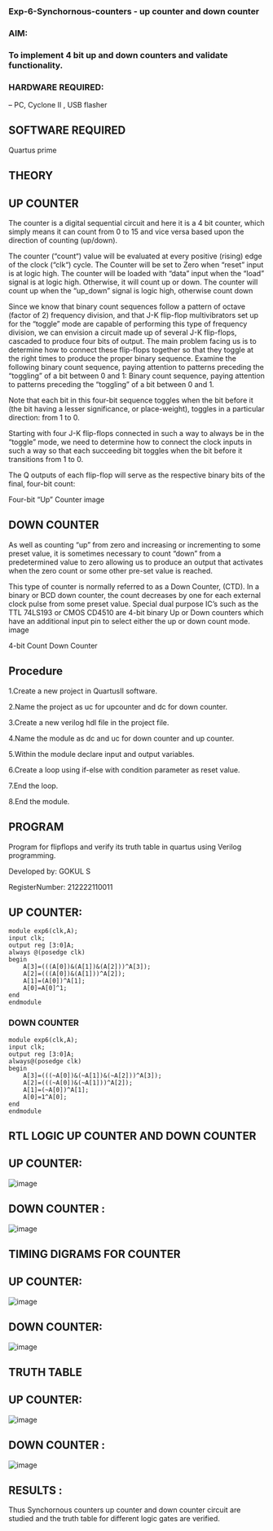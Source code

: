 ### Exp-6-Synchornous-counters - up counter and down counter
### AIM:
### To implement 4 bit up and down counters and validate functionality.

### HARDWARE REQUIRED:
– PC, Cyclone II , USB flasher

## SOFTWARE REQUIRED
 Quartus prime

## THEORY
## UP COUNTER
The counter is a digital sequential circuit and here it is a 4 bit counter, which simply means it can count from 0 to 15 and vice versa based upon the direction of counting (up/down).

The counter (“count“) value will be evaluated at every positive (rising) edge of the clock (“clk“) cycle. The Counter will be set to Zero when “reset” input is at logic high. The counter will be loaded with “data” input when the “load” signal is at logic high. Otherwise, it will count up or down. The counter will count up when the “up_down” signal is logic high, otherwise count down

Since we know that binary count sequences follow a pattern of octave (factor of 2) frequency division, and that J-K flip-flop multivibrators set up for the “toggle” mode are capable of performing this type of frequency division, we can envision a circuit made up of several J-K flip-flops, cascaded to produce four bits of output. The main problem facing us is to determine how to connect these flip-flops together so that they toggle at the right times to produce the proper binary sequence. Examine the following binary count sequence, paying attention to patterns preceding the “toggling” of a bit between 0 and 1: Binary count sequence, paying attention to patterns preceding the “toggling” of a bit between 0 and 1.

Note that each bit in this four-bit sequence toggles when the bit before it (the bit having a lesser significance, or place-weight), toggles in a particular direction: from 1 to 0.

Starting with four J-K flip-flops connected in such a way to always be in the “toggle” mode, we need to determine how to connect the clock inputs in such a way so that each succeeding bit toggles when the bit before it transitions from 1 to 0.

The Q outputs of each flip-flop will serve as the respective binary bits of the final, four-bit count:

Four-bit “Up” Counter image

## DOWN COUNTER
As well as counting “up” from zero and increasing or incrementing to some preset value, it is sometimes necessary to count “down” from a predetermined value to zero allowing us to produce an output that activates when the zero count or some other pre-set value is reached.

This type of counter is normally referred to as a Down Counter, (CTD). In a binary or BCD down counter, the count decreases by one for each external clock pulse from some preset value. Special dual purpose IC’s such as the TTL 74LS193 or CMOS CD4510 are 4-bit binary Up or Down counters which have an additional input pin to select either the up or down count mode. image

4-bit Count Down Counter

## Procedure
1.Create a new project in QuartusII software.

2.Name the project as uc for upcounter and dc for down counter.

3.Create a new verilog hdl file in the project file.

4.Name the module as dc and uc for down counter and up counter.

5.Within the module declare input and output variables.

6.Create a loop using if-else with condition parameter as reset value.

7.End the loop.

8.End the module.

## PROGRAM

Program for flipflops  and verify its truth table in quartus using Verilog programming.

Developed by: GOKUL S

RegisterNumber:  212222110011

## UP COUNTER:
```
module exp6(clk,A);
input clk;
output reg [3:0]A;
always @(posedge clk)
begin
	A[3]=(((A[0])&(A[1])&(A[2]))^A[3]);
	A[2]=(((A[0])&(A[1]))^A[2]);
	A[1]=(A[0])^A[1];
	A[0]=A[0]^1;
end
endmodule
```
### DOWN COUNTER
```
module exp6(clk,A);
input clk;
output reg [3:0]A;
always@(posedge clk)
begin
	A[3]=(((~A[0])&(~A[1])&(~A[2]))^A[3]);
	A[2]=(((~A[0])&(~A[1]))^A[2]);
	A[1]=(~A[0])^A[1];
	A[0]=1^A[0];
end
endmodule
```
## RTL LOGIC UP COUNTER AND DOWN COUNTER
## UP COUNTER:

![image](https://github.com/gokul-sureshkumar/Exp-7-Synchornous-counters-/assets/121148715/fc05f285-1354-4229-ac70-e335ffdbaaa5)


## DOWN COUNTER :

![image](https://github.com/gokul-sureshkumar/Exp-7-Synchornous-counters-/assets/121148715/6793b34d-0ff9-4390-b659-624849b8d706)


## TIMING DIGRAMS FOR COUNTER
## UP COUNTER:

![image](https://github.com/gokul-sureshkumar/Exp-7-Synchornous-counters-/assets/121148715/28d7711e-b89f-4c86-93c0-444972551e48)


## DOWN COUNTER:

![image](https://github.com/gokul-sureshkumar/Exp-7-Synchornous-counters-/assets/121148715/0dd4ee9b-d002-4357-b250-8e2e3bddf8d8)


## TRUTH TABLE
## UP COUNTER:

![image](https://github.com/gokul-sureshkumar/Exp-7-Synchornous-counters-/assets/121148715/2d5af649-592d-49fc-acf8-d9e26c8e1d8d)


## DOWN COUNTER :

![image](https://github.com/gokul-sureshkumar/Exp-7-Synchornous-counters-/assets/121148715/35200a44-8859-412e-a5bc-afa9412c8b1e)


## RESULTS :

Thus Synchornous counters up counter and down counter circuit are studied and the truth table for different logic gates are verified.
